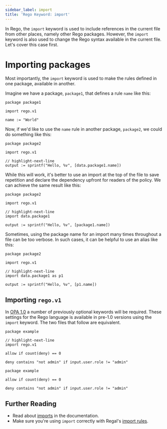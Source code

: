 ```yaml
---
sidebar_label: import
title: 'Rego Keyword: import'
---
```


In Rego, the `import` keyword is used to include references in the current file
from other places, namely other Rego packages. However, the `import` keyword is
also used to change the Rego syntax available in the current file. Let's cover
this case first.

# Importing packages

Most importantly, the `import` keyword is used to make the rules defined in one
package, available in another.

Imagine we have a package, `package1`, that defines a rule `name` like this:

```rego
package package1

import rego.v1

name := "World"
```

<RunSnippet id="package1.rego"/>

Now, if we'd like to use the `name` rule in another package, `package2`, we
could do something like this:

```rego
package package2

import rego.v1

// highlight-next-line
output := sprintf("Hello, %v", [data.package1.name])
```

<RunSnippet
  files="#package1.rego"
  command="data.package2"/>

While this will work, it's better to use an import at the top of the file to
save repetition and declare the dependency upfront for readers of the policy.
We can achieve the same result like this:

```rego
package package2

import rego.v1

// highlight-next-line
import data.package1

output := sprintf("Hello, %v", [package1.name])
```

<RunSnippet
  files="#package1.rego"
  command="data.package2"/>

Sometimes, using the package name for an import many times throughout a file can
be too verbose. In such cases, it can be helpful to use an alias like this:

```rego
package package2

import rego.v1

// highlight-next-line
import data.package1 as p1

output := sprintf("Hello, %v", [p1.name])
```

<RunSnippet
  files="#package1.rego"
  command="data.package2"/>

## Importing `rego.v1`

In [OPA 1.0](https://www.openpolicyagent.org/docs/opa-1) a number of
previously optional keywords will be required. These settings for the Rego
language is available in pre-1.0 versions using the `import` keyword. The two
files that follow are equivalent.

```rego title="Pre 1.0"
package example

// highlight-next-line
import rego.v1

allow if count(deny) == 0

deny contains "not admin" if input.user.role != "admin"
```

```rego title="Post 1.0"
package example

allow if count(deny) == 0

deny contains "not admin" if input.user.role != "admin"
```

## Further Reading

- Read about [imports](/docs/policy-language/#imports) in the documentation.
- Make sure you're using `import` correctly with Regal's [import rules](/projects/regal/rules/imports).
